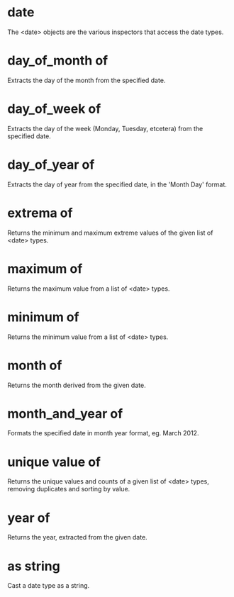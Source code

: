 # date

The &lt;date&gt; objects are the various inspectors that access the date types.

# day_of_month of <date>

Extracts the day of the month from the specified date.

# day_of_week of <date>

Extracts the day of the week (Monday, Tuesday, etcetera) from the specified date.

# day_of_year of <date>

Extracts the day of year from the specified date, in the &#39;Month Day&#39; format.

# extrema of <date>

Returns the minimum and maximum extreme values of the given list of &lt;date&gt; types.

# maximum of <date>

Returns the maximum value from a list of &lt;date&gt; types.

# minimum of <date>

Returns the minimum value from a list of &lt;date&gt; types.

# month of <date>

Returns the month derived from the given date.

# month_and_year of <date>

Formats the specified date in month year format, eg. March 2012.

# unique value of <date>

Returns the unique values and counts of a given list of &lt;date&gt; types, removing duplicates and sorting by value.

# year of <date>

Returns the year, extracted from the given date.

# <date> as string

Cast a date type as a string.
